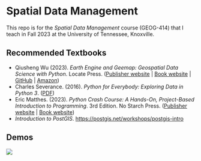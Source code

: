 # Spatial Data Management

This repo is for the _Spatial Data Management_ course (GEOG-414) that I teach in Fall 2023 at the University of Tennessee, Knoxville.

## Recommended Textbooks

- Qiusheng Wu (2023). _Earth Engine and Geemap: Geospatial Data Science with Python_. Locate Press. ([Publisher website](https://locatepress.com/book/gee) | [Book website](https://geog-414.gishub.org/) | [GitHub](https://github.com/giswqs/geog-414) | [Amazon](https://www.amazon.com/dp/1738767515))
- Charles Severance. (2016). _Python for Everybody: Exploring Data in Python 3_. ([PDF](https://www.py4e.com/book))
- Eric Matthes. (2023). _Python Crash Course: A Hands-On, Project-Based Introduction to Programming_. 3rd Edition. No Starch Press. ([Publisher website](https://nostarch.com/python-crash-course-3rd-edition) | [Book website](https://ehmatthes.github.io/pcc_3e))
- _Introduction to PostGIS_. https://postgis.net/workshops/postgis-intro

## Demos

![](https://i.imgur.com/ZfZCdhL.png)
